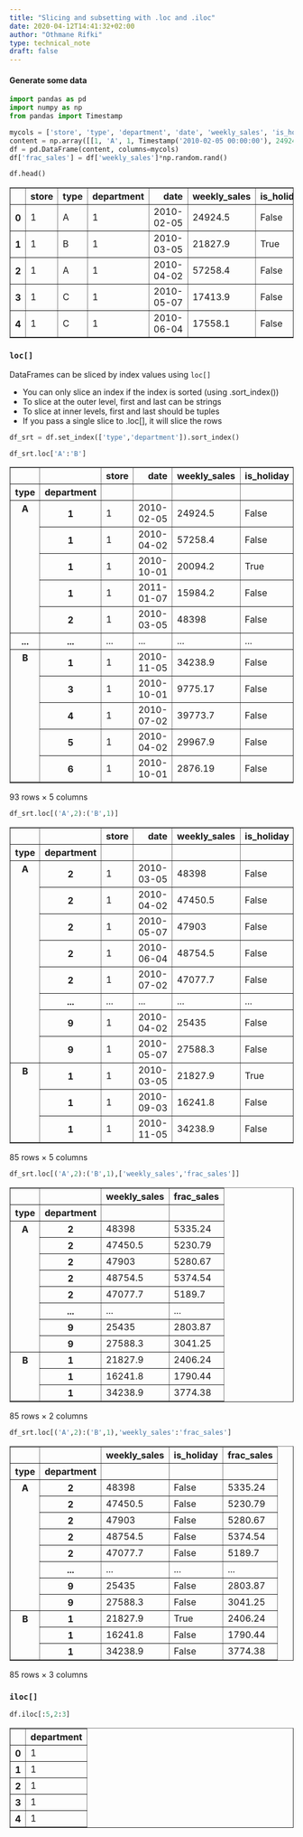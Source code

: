 ```yaml
---
title: "Slicing and subsetting with .loc and .iloc"
date: 2020-04-12T14:41:32+02:00
author: "Othmane Rifki"
type: technical_note
draft: false
---
```

#### Generate some data


```python
import pandas as pd
import numpy as np
from pandas import Timestamp

mycols = ['store', 'type', 'department', 'date', 'weekly_sales', 'is_holiday']
content = np.array([[1, 'A', 1, Timestamp('2010-02-05 00:00:00'), 24924.5, False],[1, 'B', 1, Timestamp('2010-03-05 00:00:00'), 21827.9, True],[1, 'A', 1, Timestamp('2010-04-02 00:00:00'), 57258.43, False],[1, 'C', 1, Timestamp('2010-05-07 00:00:00'), 17413.94, False],[1, 'C', 1, Timestamp('2010-06-04 00:00:00'), 17558.09, False],[1, 'C', 1, Timestamp('2010-07-02 00:00:00'), 16333.14, False],[1, 'C', 1, Timestamp('2010-08-06 00:00:00'), 17508.41, False],[1, 'B', 1, Timestamp('2010-09-03 00:00:00'), 16241.78, False],[1, 'A', 1, Timestamp('2010-10-01 00:00:00'), 20094.19, True],[1, 'B', 1, Timestamp('2010-11-05 00:00:00'), 34238.88, False],[1, 'C', 1, Timestamp('2010-12-03 00:00:00'), 22517.56, False],[1, 'A', 1, Timestamp('2011-01-07 00:00:00'), 15984.24, False],[1, 'C', 2, Timestamp('2010-02-05 00:00:00'), 50605.27, True],[1, 'A', 2, Timestamp('2010-03-05 00:00:00'), 48397.98, False],[1, 'A', 2, Timestamp('2010-04-02 00:00:00'), 47450.5, False],[1, 'A', 2, Timestamp('2010-05-07 00:00:00'), 47903.01, False],[1, 'A', 2, Timestamp('2010-06-04 00:00:00'), 48754.47, False],[1, 'A', 2, Timestamp('2010-07-02 00:00:00'), 47077.72, False],[1, 'A', 2, Timestamp('2010-08-06 00:00:00'), 50031.73, False],[1, 'A', 2, Timestamp('2010-09-03 00:00:00'), 49015.05, False],[1, 'A', 2, Timestamp('2010-10-01 00:00:00'), 45829.02, False],[1, 'A', 2, Timestamp('2010-11-05 00:00:00'), 46381.43, True],[1, 'A', 2, Timestamp('2010-12-03 00:00:00'), 44405.02, False],[1, 'A', 2, Timestamp('2011-01-07 00:00:00'), 43202.29, False],[1, 'A', 3, Timestamp('2010-02-05 00:00:00'), 13740.12, False],[1, 'A', 3, Timestamp('2010-03-05 00:00:00'), 12275.58, False],[1, 'A', 3, Timestamp('2010-04-02 00:00:00'), 11157.08, False],[1, 'A', 3, Timestamp('2010-05-07 00:00:00'), 9372.8, True],[1, 'A', 3, Timestamp('2010-06-04 00:00:00'), 8001.41, False],[1, 'C', 3, Timestamp('2010-07-02 00:00:00'), 7857.88, True],[1, 'A', 3, Timestamp('2010-08-06 00:00:00'), 26719.02, False],[1, 'A', 3, Timestamp('2010-09-03 00:00:00'), 19081.8, False],[1, 'B', 3, Timestamp('2010-10-01 00:00:00'), 9775.17, False],[1, 'A', 3, Timestamp('2010-11-05 00:00:00'), 9825.22, False],[1, 'A', 3, Timestamp('2010-12-03 00:00:00'), 10856.85, False],[1, 'A', 3, Timestamp('2011-01-07 00:00:00'), 15808.15, False],[1, 'A', 4, Timestamp('2010-02-05 00:00:00'), 39954.04, False],[1, 'A', 4, Timestamp('2010-03-05 00:00:00'), 38086.19, False],[1, 'A', 4, Timestamp('2010-04-02 00:00:00'), 37809.49, False],[1, 'A', 4, Timestamp('2010-05-07 00:00:00'), 37168.34, False],[1, 'A', 4, Timestamp('2010-06-04 00:00:00'), 40548.19, False],[1, 'B', 4, Timestamp('2010-07-02 00:00:00'), 39773.71, False],[1, 'A', 4, Timestamp('2010-08-06 00:00:00'), 40973.88, False],[1, 'A', 4, Timestamp('2010-09-03 00:00:00'), 38321.88, False],[1, 'A', 4, Timestamp('2010-10-01 00:00:00'), 34912.45, False],[1, 'A', 4, Timestamp('2010-11-05 00:00:00'), 37980.55, False],[1, 'A', 4, Timestamp('2010-12-03 00:00:00'), 37110.55, False],[1, 'A', 4, Timestamp('2011-01-07 00:00:00'), 37947.8, False],[1, 'A', 5, Timestamp('2010-02-05 00:00:00'), 32229.38, False],[1, 'A', 5, Timestamp('2010-03-05 00:00:00'), 23082.14, False],[1, 'B', 5, Timestamp('2010-04-02 00:00:00'), 29967.92, False],[1, 'A', 5, Timestamp('2010-05-07 00:00:00'), 19260.44, False],[1, 'A', 5, Timestamp('2010-06-04 00:00:00'), 22932.26, False],[1, 'A', 5, Timestamp('2010-07-02 00:00:00'), 18887.71, False],[1, 'A', 5, Timestamp('2010-08-06 00:00:00'), 16926.17, False],[1, 'A', 5, Timestamp('2010-09-03 00:00:00'), 15390.52, False],[1, 'A', 5, Timestamp('2010-10-01 00:00:00'), 23381.38, False],[1, 'A', 5, Timestamp('2010-11-05 00:00:00'), 23903.81, False],[1, 'A', 5, Timestamp('2010-12-03 00:00:00'), 36472.02, False],[1, 'A', 5, Timestamp('2011-01-07 00:00:00'), 22699.69, False],[1, 'A', 6, Timestamp('2010-02-05 00:00:00'), 5749.03, False],[1, 'A', 6, Timestamp('2010-03-05 00:00:00'), 4221.25, False],[1, 'A', 6, Timestamp('2010-04-02 00:00:00'), 4132.61, False],[1, 'A', 6, Timestamp('2010-05-07 00:00:00'), 7477.7, False],[1, 'A', 6, Timestamp('2010-06-04 00:00:00'), 5484.9, False],[1, 'A', 6, Timestamp('2010-07-02 00:00:00'), 4541.91, False],[1, 'A', 6, Timestamp('2010-08-06 00:00:00'), 4700.38, False],[1, 'A', 6, Timestamp('2010-09-03 00:00:00'), 3553.75, False],[1, 'B', 6, Timestamp('2010-10-01 00:00:00'), 2876.19, False],[1, 'A', 6, Timestamp('2010-11-05 00:00:00'), 5036.99, False],[1, 'A', 6, Timestamp('2010-12-03 00:00:00'), 6356.96, False],[1, 'A', 6, Timestamp('2011-01-07 00:00:00'), 1376.15, False],[1, 'A', 7, Timestamp('2010-02-05 00:00:00'), 21084.08, False],[1, 'A', 7, Timestamp('2010-03-05 00:00:00'), 19659.7, False],[1, 'A', 7, Timestamp('2010-04-02 00:00:00'), 22427.62, False],[1, 'A', 7, Timestamp('2010-05-07 00:00:00'), 20457.62, False],[1, 'A', 7, Timestamp('2010-06-04 00:00:00'), 44563.68, False],[1, 'A', 7, Timestamp('2010-07-02 00:00:00'), 22589.0, False],[1, 'A', 7, Timestamp('2010-08-06 00:00:00'), 21842.57, False],[1, 'A', 7, Timestamp('2010-09-03 00:00:00'), 18005.65, False],[1, 'A', 7, Timestamp('2010-10-01 00:00:00'), 16481.79, False],[1, 'A', 7, Timestamp('2010-11-05 00:00:00'), 19136.58, False],[1, 'A', 7, Timestamp('2010-12-03 00:00:00'), 47406.83, False],[1, 'A', 7, Timestamp('2011-01-07 00:00:00'), 17516.16, False],[1, 'A', 8, Timestamp('2010-02-05 00:00:00'), 40129.01, False],[1, 'A', 8, Timestamp('2010-03-05 00:00:00'), 38776.09, False],[1, 'A', 8, Timestamp('2010-04-02 00:00:00'), 38151.58, False],[1, 'A', 8, Timestamp('2010-05-07 00:00:00'), 35393.78, False],[1, 'A', 8, Timestamp('2010-06-04 00:00:00'), 35181.47, False],[1, 'A', 8, Timestamp('2010-07-02 00:00:00'), 35580.01, False],[1, 'A', 8, Timestamp('2010-08-06 00:00:00'), 34833.35, False],[1, 'A', 8, Timestamp('2010-09-03 00:00:00'), 35562.68, False],[1, 'A', 8, Timestamp('2010-10-01 00:00:00'), 34658.25, False],[1, 'A', 8, Timestamp('2010-11-05 00:00:00'), 36182.58, False],[1, 'A', 8, Timestamp('2010-12-03 00:00:00'), 36222.74, False],[1, 'A', 8, Timestamp('2011-01-07 00:00:00'), 36599.46, False],[1, 'A', 9, Timestamp('2010-02-05 00:00:00'), 16930.99, False],[1, 'A', 9, Timestamp('2010-03-05 00:00:00'), 24064.7, False],[1, 'A', 9, Timestamp('2010-04-02 00:00:00'), 25435.02, False],[1, 'A', 9, Timestamp('2010-05-07 00:00:00'), 27588.34, False]])
df = pd.DataFrame(content, columns=mycols)
df['frac_sales'] = df['weekly_sales']*np.random.rand()
```


```python
df.head()
```




<div>
<style scoped>
    .dataframe tbody tr th:only-of-type {
        vertical-align: middle;
    }

    .dataframe tbody tr th {
        vertical-align: top;
    }

    .dataframe thead th {
        text-align: right;
    }
</style>
<table border="1" class="dataframe">
  <thead>
    <tr style="text-align: right;">
      <th></th>
      <th>store</th>
      <th>type</th>
      <th>department</th>
      <th>date</th>
      <th>weekly_sales</th>
      <th>is_holiday</th>
      <th>frac_sales</th>
    </tr>
  </thead>
  <tbody>
    <tr>
      <th>0</th>
      <td>1</td>
      <td>A</td>
      <td>1</td>
      <td>2010-02-05</td>
      <td>24924.5</td>
      <td>False</td>
      <td>2747.6</td>
    </tr>
    <tr>
      <th>1</th>
      <td>1</td>
      <td>B</td>
      <td>1</td>
      <td>2010-03-05</td>
      <td>21827.9</td>
      <td>True</td>
      <td>2406.24</td>
    </tr>
    <tr>
      <th>2</th>
      <td>1</td>
      <td>A</td>
      <td>1</td>
      <td>2010-04-02</td>
      <td>57258.4</td>
      <td>False</td>
      <td>6311.98</td>
    </tr>
    <tr>
      <th>3</th>
      <td>1</td>
      <td>C</td>
      <td>1</td>
      <td>2010-05-07</td>
      <td>17413.9</td>
      <td>False</td>
      <td>1919.66</td>
    </tr>
    <tr>
      <th>4</th>
      <td>1</td>
      <td>C</td>
      <td>1</td>
      <td>2010-06-04</td>
      <td>17558.1</td>
      <td>False</td>
      <td>1935.55</td>
    </tr>
  </tbody>
</table>
</div>



### `loc[]`
DataFrames can be sliced by index values using `loc[]`
- You can only slice an index if the index is sorted (using .sort_index())
- To slice at the outer level, first and last can be strings
- To slice at inner levels, first and last should be tuples
- If you pass a single slice to .loc[], it will slice the rows


```python
df_srt = df.set_index(['type','department']).sort_index()
```


```python
df_srt.loc['A':'B']
```




<div>
<style scoped>
    .dataframe tbody tr th:only-of-type {
        vertical-align: middle;
    }

    .dataframe tbody tr th {
        vertical-align: top;
    }

    .dataframe thead th {
        text-align: right;
    }
</style>
<table border="1" class="dataframe">
  <thead>
    <tr style="text-align: right;">
      <th></th>
      <th></th>
      <th>store</th>
      <th>date</th>
      <th>weekly_sales</th>
      <th>is_holiday</th>
      <th>frac_sales</th>
    </tr>
    <tr>
      <th>type</th>
      <th>department</th>
      <th></th>
      <th></th>
      <th></th>
      <th></th>
      <th></th>
    </tr>
  </thead>
  <tbody>
    <tr>
      <th rowspan="5" valign="top">A</th>
      <th>1</th>
      <td>1</td>
      <td>2010-02-05</td>
      <td>24924.5</td>
      <td>False</td>
      <td>2747.6</td>
    </tr>
    <tr>
      <th>1</th>
      <td>1</td>
      <td>2010-04-02</td>
      <td>57258.4</td>
      <td>False</td>
      <td>6311.98</td>
    </tr>
    <tr>
      <th>1</th>
      <td>1</td>
      <td>2010-10-01</td>
      <td>20094.2</td>
      <td>True</td>
      <td>2215.12</td>
    </tr>
    <tr>
      <th>1</th>
      <td>1</td>
      <td>2011-01-07</td>
      <td>15984.2</td>
      <td>False</td>
      <td>1762.05</td>
    </tr>
    <tr>
      <th>2</th>
      <td>1</td>
      <td>2010-03-05</td>
      <td>48398</td>
      <td>False</td>
      <td>5335.24</td>
    </tr>
    <tr>
      <th>...</th>
      <th>...</th>
      <td>...</td>
      <td>...</td>
      <td>...</td>
      <td>...</td>
      <td>...</td>
    </tr>
    <tr>
      <th rowspan="5" valign="top">B</th>
      <th>1</th>
      <td>1</td>
      <td>2010-11-05</td>
      <td>34238.9</td>
      <td>False</td>
      <td>3774.38</td>
    </tr>
    <tr>
      <th>3</th>
      <td>1</td>
      <td>2010-10-01</td>
      <td>9775.17</td>
      <td>False</td>
      <td>1077.58</td>
    </tr>
    <tr>
      <th>4</th>
      <td>1</td>
      <td>2010-07-02</td>
      <td>39773.7</td>
      <td>False</td>
      <td>4384.53</td>
    </tr>
    <tr>
      <th>5</th>
      <td>1</td>
      <td>2010-04-02</td>
      <td>29967.9</td>
      <td>False</td>
      <td>3303.57</td>
    </tr>
    <tr>
      <th>6</th>
      <td>1</td>
      <td>2010-10-01</td>
      <td>2876.19</td>
      <td>False</td>
      <td>317.062</td>
    </tr>
  </tbody>
</table>
<p>93 rows × 5 columns</p>
</div>




```python
df_srt.loc[('A',2):('B',1)]
```




<div>
<style scoped>
    .dataframe tbody tr th:only-of-type {
        vertical-align: middle;
    }

    .dataframe tbody tr th {
        vertical-align: top;
    }

    .dataframe thead th {
        text-align: right;
    }
</style>
<table border="1" class="dataframe">
  <thead>
    <tr style="text-align: right;">
      <th></th>
      <th></th>
      <th>store</th>
      <th>date</th>
      <th>weekly_sales</th>
      <th>is_holiday</th>
      <th>frac_sales</th>
    </tr>
    <tr>
      <th>type</th>
      <th>department</th>
      <th></th>
      <th></th>
      <th></th>
      <th></th>
      <th></th>
    </tr>
  </thead>
  <tbody>
    <tr>
      <th rowspan="8" valign="top">A</th>
      <th>2</th>
      <td>1</td>
      <td>2010-03-05</td>
      <td>48398</td>
      <td>False</td>
      <td>5335.24</td>
    </tr>
    <tr>
      <th>2</th>
      <td>1</td>
      <td>2010-04-02</td>
      <td>47450.5</td>
      <td>False</td>
      <td>5230.79</td>
    </tr>
    <tr>
      <th>2</th>
      <td>1</td>
      <td>2010-05-07</td>
      <td>47903</td>
      <td>False</td>
      <td>5280.67</td>
    </tr>
    <tr>
      <th>2</th>
      <td>1</td>
      <td>2010-06-04</td>
      <td>48754.5</td>
      <td>False</td>
      <td>5374.54</td>
    </tr>
    <tr>
      <th>2</th>
      <td>1</td>
      <td>2010-07-02</td>
      <td>47077.7</td>
      <td>False</td>
      <td>5189.7</td>
    </tr>
    <tr>
      <th>...</th>
      <td>...</td>
      <td>...</td>
      <td>...</td>
      <td>...</td>
      <td>...</td>
    </tr>
    <tr>
      <th>9</th>
      <td>1</td>
      <td>2010-04-02</td>
      <td>25435</td>
      <td>False</td>
      <td>2803.87</td>
    </tr>
    <tr>
      <th>9</th>
      <td>1</td>
      <td>2010-05-07</td>
      <td>27588.3</td>
      <td>False</td>
      <td>3041.25</td>
    </tr>
    <tr>
      <th rowspan="3" valign="top">B</th>
      <th>1</th>
      <td>1</td>
      <td>2010-03-05</td>
      <td>21827.9</td>
      <td>True</td>
      <td>2406.24</td>
    </tr>
    <tr>
      <th>1</th>
      <td>1</td>
      <td>2010-09-03</td>
      <td>16241.8</td>
      <td>False</td>
      <td>1790.44</td>
    </tr>
    <tr>
      <th>1</th>
      <td>1</td>
      <td>2010-11-05</td>
      <td>34238.9</td>
      <td>False</td>
      <td>3774.38</td>
    </tr>
  </tbody>
</table>
<p>85 rows × 5 columns</p>
</div>




```python
df_srt.loc[('A',2):('B',1),['weekly_sales','frac_sales']]
```




<div>
<style scoped>
    .dataframe tbody tr th:only-of-type {
        vertical-align: middle;
    }

    .dataframe tbody tr th {
        vertical-align: top;
    }

    .dataframe thead th {
        text-align: right;
    }
</style>
<table border="1" class="dataframe">
  <thead>
    <tr style="text-align: right;">
      <th></th>
      <th></th>
      <th>weekly_sales</th>
      <th>frac_sales</th>
    </tr>
    <tr>
      <th>type</th>
      <th>department</th>
      <th></th>
      <th></th>
    </tr>
  </thead>
  <tbody>
    <tr>
      <th rowspan="8" valign="top">A</th>
      <th>2</th>
      <td>48398</td>
      <td>5335.24</td>
    </tr>
    <tr>
      <th>2</th>
      <td>47450.5</td>
      <td>5230.79</td>
    </tr>
    <tr>
      <th>2</th>
      <td>47903</td>
      <td>5280.67</td>
    </tr>
    <tr>
      <th>2</th>
      <td>48754.5</td>
      <td>5374.54</td>
    </tr>
    <tr>
      <th>2</th>
      <td>47077.7</td>
      <td>5189.7</td>
    </tr>
    <tr>
      <th>...</th>
      <td>...</td>
      <td>...</td>
    </tr>
    <tr>
      <th>9</th>
      <td>25435</td>
      <td>2803.87</td>
    </tr>
    <tr>
      <th>9</th>
      <td>27588.3</td>
      <td>3041.25</td>
    </tr>
    <tr>
      <th rowspan="3" valign="top">B</th>
      <th>1</th>
      <td>21827.9</td>
      <td>2406.24</td>
    </tr>
    <tr>
      <th>1</th>
      <td>16241.8</td>
      <td>1790.44</td>
    </tr>
    <tr>
      <th>1</th>
      <td>34238.9</td>
      <td>3774.38</td>
    </tr>
  </tbody>
</table>
<p>85 rows × 2 columns</p>
</div>




```python
df_srt.loc[('A',2):('B',1),'weekly_sales':'frac_sales']
```




<div>
<style scoped>
    .dataframe tbody tr th:only-of-type {
        vertical-align: middle;
    }

    .dataframe tbody tr th {
        vertical-align: top;
    }

    .dataframe thead th {
        text-align: right;
    }
</style>
<table border="1" class="dataframe">
  <thead>
    <tr style="text-align: right;">
      <th></th>
      <th></th>
      <th>weekly_sales</th>
      <th>is_holiday</th>
      <th>frac_sales</th>
    </tr>
    <tr>
      <th>type</th>
      <th>department</th>
      <th></th>
      <th></th>
      <th></th>
    </tr>
  </thead>
  <tbody>
    <tr>
      <th rowspan="8" valign="top">A</th>
      <th>2</th>
      <td>48398</td>
      <td>False</td>
      <td>5335.24</td>
    </tr>
    <tr>
      <th>2</th>
      <td>47450.5</td>
      <td>False</td>
      <td>5230.79</td>
    </tr>
    <tr>
      <th>2</th>
      <td>47903</td>
      <td>False</td>
      <td>5280.67</td>
    </tr>
    <tr>
      <th>2</th>
      <td>48754.5</td>
      <td>False</td>
      <td>5374.54</td>
    </tr>
    <tr>
      <th>2</th>
      <td>47077.7</td>
      <td>False</td>
      <td>5189.7</td>
    </tr>
    <tr>
      <th>...</th>
      <td>...</td>
      <td>...</td>
      <td>...</td>
    </tr>
    <tr>
      <th>9</th>
      <td>25435</td>
      <td>False</td>
      <td>2803.87</td>
    </tr>
    <tr>
      <th>9</th>
      <td>27588.3</td>
      <td>False</td>
      <td>3041.25</td>
    </tr>
    <tr>
      <th rowspan="3" valign="top">B</th>
      <th>1</th>
      <td>21827.9</td>
      <td>True</td>
      <td>2406.24</td>
    </tr>
    <tr>
      <th>1</th>
      <td>16241.8</td>
      <td>False</td>
      <td>1790.44</td>
    </tr>
    <tr>
      <th>1</th>
      <td>34238.9</td>
      <td>False</td>
      <td>3774.38</td>
    </tr>
  </tbody>
</table>
<p>85 rows × 3 columns</p>
</div>



### `iloc[]`


```python
df.iloc[:5,2:3]
```




<div>
<style scoped>
    .dataframe tbody tr th:only-of-type {
        vertical-align: middle;
    }

    .dataframe tbody tr th {
        vertical-align: top;
    }

    .dataframe thead th {
        text-align: right;
    }
</style>
<table border="1" class="dataframe">
  <thead>
    <tr style="text-align: right;">
      <th></th>
      <th>department</th>
    </tr>
  </thead>
  <tbody>
    <tr>
      <th>0</th>
      <td>1</td>
    </tr>
    <tr>
      <th>1</th>
      <td>1</td>
    </tr>
    <tr>
      <th>2</th>
      <td>1</td>
    </tr>
    <tr>
      <th>3</th>
      <td>1</td>
    </tr>
    <tr>
      <th>4</th>
      <td>1</td>
    </tr>
  </tbody>
</table>
</div>


